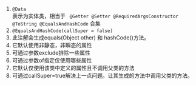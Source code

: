 1. `@Data`  
 表示为实体类，相当于 ` @Getter @Setter @RequiredArgsConstructor @ToString @EqualsAndHashCode` 合集
 2.  `@EqualsAndHashCode(callSuper = false)`  
  1. 此注解会生成equals(Object other) 和 hashCode()方法。
  2. 它默认使用非静态，非瞬态的属性
  3. 可通过参数exclude排除一些属性
  4. 可通过参数of指定仅使用哪些属性
  5. 它默认仅使用该类中定义的属性且不调用父类的方法
  6. 可通过callSuper=true解决上一点问题。让其生成的方法中调用父类的方法。
    